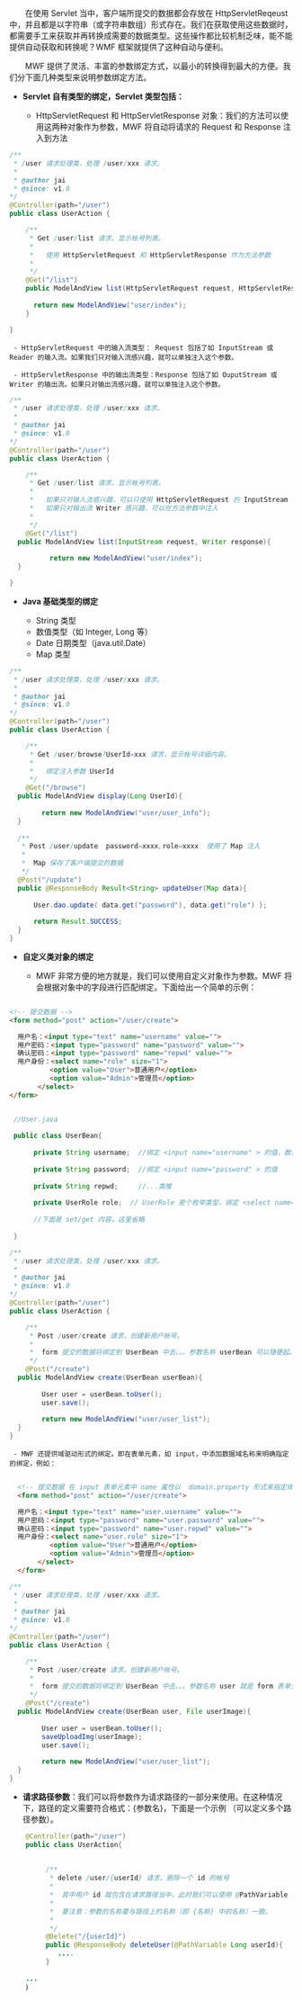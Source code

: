 
　　在使用 Servlet 当中，客户端所提交的数据都会存放在 HttpServletReqeust 中，并且都是以字符串（或字符串数组）形式存在。我们在获取使用这些数据时，都需要手工来获取并再转换成需要的数据类型。这些操作都比较机制乏味，能不能提供自动获取和转换呢？WMF 框架就提供了这种自动与便利。

　　MWF 提供了灵活、丰富的参数绑定方式，以最小的转换得到最大的方便。我们分下面几种类型来说明参数绑定方法。

  + **Servlet 自有类型的绑定，Servlet 类型包括：**

     - HttpServletRequest 和 HttpServletResponse 对象：我们的方法可以使用这两种对象作为参数，MWF 将自动将请求的 Request 和 Response 注入到方法

  ```Java
  /**
   * /user 请求处理类，处理 /user/xxx 请求。
   *
   * @author jai
   * @since: v1.0
  */
  @Controller(path="/user")
  public class UserAction {

  	  /**
  	   * Get /user/list 请求，显示帐号列表。
	   *
	   *   使用 HttpServletRequest 和 HttpServletResponse 作为方法参数
	   *
	   */
	  @Get("/list")
      public ModelAndView list(HttpServletRequest request, HttpServletResponse response){
		
	    return new ModelAndView("user/index");
   	  }

  }
  ```
     - HttpServletRequest 中的输入流类型： Request 包括了如 InputStream 或 Reader 的输入流。如果我们只对输入流感兴趣，就可以单独注入这个参数。
	  
     - HttpServletResponse 中的输出流类型：Response 包括了如 OuputStream 或 Writer 的输出流。如果只对输出流感兴趣，就可以单独注入这个参数。

  ```Java
  /**
   * /user 请求处理类，处理 /user/xxx 请求。
   *
   * @author jai
   * @since: v1.0
  */
  @Controller(path="/user")
  public class UserAction {

	  /**
	   * Get /user/list 请求，显示帐号列表。
	   *
	   *   如果只对输入流感兴趣，可以只使用 HttpServletRequest 的 InputStream 作为参数
	   *   如果只对输出流 Writer 感兴趣，可以在方法参数中注入
	   *
	   */
	  @Get("/list")
   	public ModelAndView list(InputStream request, Writer response){
		
		    return new ModelAndView("user/index");
   	}

  }
  ```

  + **Java 基础类型的绑定**
  
     - String 类型
     - 数值类型（如 Integer, Long 等）
     - Date 日期类型（java.util.Date）
     - Map 类型

  ```Java
  /**
   * /user 请求处理类，处理 /user/xxx 请求。
   *
   * @author jai
   * @since: v1.0
  */
  @Controller(path="/user")
  public class UserAction {

	  /**
	   * Get /user/browse?UserId=xxx 请求，显示帐号详细内容。
	   *
	   *   绑定注入参数 UserId
	   */
	  @Get("/browse")
   	public ModelAndView display(Long UserId){
		
		  return new ModelAndView("user/user_info");
   	}
   	
   	/**
   	 * Post /user/update  password=xxxx,role=xxxx  使用了 Map 注入
   	 *
   	 *  Map 保存了客户端提交的数据
   	 */
   	@Post("/update")
   	public @ResponseBody Result<String> updateUser(Map data){
   	
   	    User.dao.update( data.get("password"), data.get("role") );
   	
   		return Result.SUCCESS;
   	}
  }
  ```

  + **自定义类对象的绑定**
  
     - MWF 非常方便的地方就是，我们可以使用自定义对象作为参数。MWF 将会根据对象中的字段进行匹配绑定。下面给出一个简单的示例：

  ```HTML

  <!-- 提交数据 -->
  <form method="post" action="/user/create">
  
    用户名：<input type="text" name="username" value="">
    用户密码：<input type="password" name="password" value="">
    确认密码：<input type="password" name="repwd" value="">
    用户身份：<select name="role" size="1">
			<option value="User">普通用户</option>
			<option value="Admin">管理员</option>
	     </select>
  </form>
  ```

  ```Java

   //User.java
   
   public class UserBean{
   
   		private String username;  //绑定 <input name="username" > 的值，数据域名称与 input 的 name 属性名称要一样，区分大小写
   		
   		private String password;  //绑定 <input name="password" > 的值 
   		
   		private String repwd;     //...类推
   		
   		private UserRole role;  // UserRole 是个枚举类型，绑定 <select name="role" > 的值
   		
   		//下面是 set/get 内容，这里省略
   
   }

  /**
   * /user 请求处理类，处理 /user/xxx 请求。
   *
   * @author jai
   * @since: v1.0
  */
  @Controller(path="/user")
  public class UserAction {

	  /**
	   * Post /user/create 请求，创建新用户帐号。
	   *
	   *  form 提交的数据将绑定到 UserBean 中去。。。参数名称 userBean 可以随便起。
	   */
	  @Post("/create")
   	public ModelAndView create(UserBean userBean){
		
		  User user = userBean.toUser();
		  user.save();
		
		  return new ModelAndView("user/user_list");
   	}
  }
  ```         
     - MWF 还提供域驱动形式的绑定。即在表单元素，如 input，中添加数据域名称来明确指定的绑定，例如：

  ```HTML

    <!-- 提交数据 在 input 表单元素中 name 属性以  domain.property 形式来指定绑定对象 -->
    <form method="post" action="/user/create">
  
    用户名：<input type="text" name="user.username" value="">
    用户密码：<input type="password" name="user.password" value="">
    确认密码：<input type="password" name="user.repwd" value="">
    用户身份：<select name="user.role" size="1">
			<option value="User">普通用户</option>
			<option value="Admin">管理员</option>
	     </select>
    </form>
  ```

  ```Java
  /**
   * /user 请求处理类，处理 /user/xxx 请求。
   *
   * @author jai
   * @since: v1.0
  */
  @Controller(path="/user")
  public class UserAction {

	  /**
	   * Post /user/create 请求，创建新用户帐号。
	   *
	   *  form 提交的数据将绑定到 UserBean 中去。。。参数名称 user 就是 form 表单元素中指定要绑定的名称。
	   */
	  @Post("/create")
   	public ModelAndView create(UserBean user, File userImage){
		
		  User user = userBean.toUser();
		  saveUploadImg(userImage);
		  user.save();
		
		  return new ModelAndView("user/user_list");
   	}
  }
  ```

  + **请求路径参数**：我们可以将参数作为请求路径的一部分来使用。在这种情况下，路径的定义需要符合格式：\{参数名\}，下面是一个示例 （可以定义多个路径参数）。     
 
```Java   
    @Controller(path="/user")
    public class UserAction{
      
      
         /**
          * delete /user/{userId} 请求，删除一个 id 的帐号
          *
          *  其中用户 id 就包含在请求路径当中，此时我们可以使用 @PathVariable 来注入这个参数
          *
          *  要注意：参数的名称要与路径上的名称（即 {名称} 中的名称）一致。
          *
          */
         @Delete("/{userId}")
         public @ResponseBody deleteUser(@PathVariable Long userId){
            ....
         }
   
    ...
    ｝
```     
